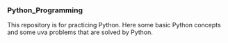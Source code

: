 ### Python_Programming
This repository is for practicing Python. Here some basic Python concepts and some uva problems that are solved by Python.
